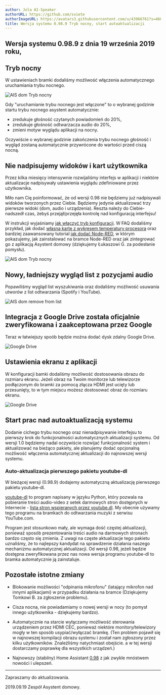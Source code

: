 ```yaml
---
author: Jola AI-Speaker
authorURL: https://github.com/sviete
authorImageURL: https://avatars3.githubusercontent.com/u/43966761?s=460&v=4
title: Wersja systemu 0.98.9 Tryb nocny, start autoaktualizacji
---
```


## Wersja systemu 0.98.9 z dnia 19 września 2019 roku,

## Tryb nocny

W ustawieniach bramki dodaliśmy możliwość włączenia automatycznego uruchamiania trybu nocnego.

![AIS dom Tryb nocny](/AIS-docs/img/en/blog/ais_dom_dark_mode.gif)

Gdy "uruchamianie trybu nocnego jest włączone" to o wybranej godzinie startu trybu nocnego asystent automatycznie:
- zredukuje głośność czytanych powiadomień do 20%,
- zredukuje głośność odtwarzacza audio do 20%,
- zmieni motyw wyglądu aplikacji na nocny.

Oczywiście o wybranej godzinie zakończenia trybu nocnego głośność i wygląd zostaną automatycznie przywrócone do wartości przed ciszą nocną.


<!--truncate-->

## Nie nadpisujemy widoków i kart użytkownika

Przez kilka miesięcy intensywnie rozwijaliśmy interfejs w aplikacji i niektóre aktualizacje nadpisywały ustawienia wyglądu zdefiniowane przez użytkownika. 

Miło nam Cię poinformować, że od wersji 0.98 nie będziemy już nadpisywali widoków tworzonych przez Ciebie. Będziemy jedynie aktualizować trzy pierwsze widoki (dom, audio i urządzenia). Reszta należy do Ciebie- nadszedł czas, żebyś przejął/przejęła kontrolę nad konfiguracją interfejsu!

W instrukcji wyjaśniamy [jak włączyć tryb konfiguracji](/AIS-docs/docs/en/ais_app_ui_config.html).
W FAQ dodaliśmy przykład, jak dodać [własną kartę z wykresem temperatury procesora](/AIS-docs/docs/en/ais_gate_faq_config_yaml.html) oraz bardziej zaawansowany tutorial [jak dodać Node-RED](/AIS-docs/docs/en/ais_faq_node_red.html), w którym pokazujemy, jak zainstalować na bramce Node-RED oraz jak zintegrować go z aplikacją Asystent domowy (dziękujemy Łukaszowi G. za podesłanie pomysłu).

![AIS dom Tryb nocny](/AIS-docs/img/en/blog/0.88_definiuj_vidoki_i_karty.png)




## Nowy, ładniejszy wygląd list z pozycjami audio

Popawiliśmy wygląd list wyszukiwania oraz dodaliśmy możliwość usuwania utworów z list odtwarzania (Spotify i YouTube).

![AIS dom remove from list](/AIS-docs/img/en/blog/remove_from_yt_list.png)



## Integracja z Google Drive została oficjalnie zweryfikowana i zaakceptowana przez Google

Teraz w łatwiejszy spoób będzie można dodać dysk zdalny Google Drive.

![Google Drive](/AIS-docs/img/en/blog/drive_logowanie.png)



## Ustawienia ekranu z aplikacji 

W konfiguracji bamki dodaliśmy możliwość dostosowania obrazu do rozmiaru ekranu. 
Jeżeli obraz na Twoim monitorze lub telewizorze podłączonym do bramki za pomocą złącza HDMI jest ucięty lub przesunięty, to w tym miejscu możesz dostosować obraz do rozmiaru ekranu.

![Google Drive](/AIS-docs/img/en/blog/ustawienia_ekranu.png)



## Start prac nad autoaktualizacją systemu

Dodanie cichego trybu nocnego oraz nienadpisywanie interfejsu to pierwszy krok do funkcjonalności automatycznych aktualizacji systemu. Od wersji 1.0 będziemy nadal oczywiście rozwijać funkcjonalność system i aktualizować na bieżąco pakiety, ale planujemy dodać opcjonalną możliwość włączenia automatycznej aktualizacji do najnowszej wersji systemu.

### Auto-aktualizacja pierwszego pakietu youtube-dl

W bieżącej wersji (0.98.9) dodajemy automatyczną aktualizację pierwszego pakietu youtube-dl.

 <a href="https://github.com/ytdl-org/youtube-dl/" target="_blank">youtube-dl</a> to program napisany w języku Python, który pozwala na pobieranie treści audio-video z setek darmowych stron dostępnych w Internecie - <a href="http://ytdl-org.github.io/youtube-dl/supportedsites.html" target="_blank">lista stron wspieranych przez youtube.dl</a>.
My obecnie używamy tego programu na bramkach do odtwarzania muzyki z serwisu YouTube.com. 

Program jest stosunkowo mały, ale wymaga dość częstej aktualizacji, ponieważ sposób prezentowania treści audio na darmowych stronach bardzo często się zmienia. Z uwagi na częste aktualizacje tego pakietu uznaliśmy, że to najlepszy kandydat na sprawdzenie działania naszego mechanizmu automatycznej aktualizacji. Od wersji 0.98, jeżeli będzie dostępna zweryfikowana przez nas nowa wersja programu youtube-dl to bramka automatycznie ją zainstaluje. 



## Pozostałe istotne zmiany

- Blokowanie możliwości "odpinania mikrofonu" (latający mikrofon nad innymi aplikacjami) w przypadku działania na bramce (Dziękujemy Tomkowi B. za zgłoszenie problemu).

- Cisza nocna, nie powiadamiamy o nowej wersji w nocy (to pomysł innego użytkownika - dziękujemy bardzo).

- Automatycznie na starcie wyłączamy możliwość sterowania urządzeniem przez HDMI CEC, ponieważ niektóre monitory/telewizory mogły w ten sposób usypiać/wyłączać bramkę. (Ten problem pojawił się w najnowszej kompilacji obrazu systemu i został nam zgłoszony przez kilku użytkowników. Znaleźliśmy natychmiast obejście. a w tej wersji dostarczamy poprawkę dla wszystkich urządzeń.)

-  Najnowszy (stabilny) Home Assistant <a href="https://www.home-assistant.io/blog/2019/08/28/release-98/" target="_blank">0.98</a> z jak zwykle mnóstwem nowości i ulepszeń.



----
Zapraszamy do aktualizowania. 

2019.09.19 Zespół Asystent domowy.